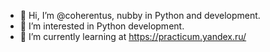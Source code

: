 - 👋 Hi, I’m @coherentus, nubby in Python and development.
- 👀 I’m interested in Python development.
- 🌱 I’m currently learning at https://practicum.yandex.ru/


<!---
coherentus/coherentus is a ✨ special ✨ repository because its `README.md` (this file) appears on your GitHub profile.
You can click the Preview link to take a look at your changes.
--->
